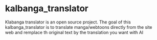 # kalbanga_translator
Klabanga translator is an open source project. The goal of this kalbanga_translator is to translate manga/webtoons directly from the site web and remplace th original text by the translation you want with AI
